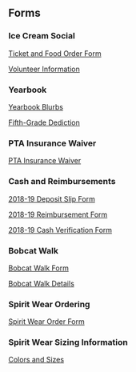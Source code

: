 ## Forms

### Ice Cream Social

[Ticket and Food Order Form](/assets/forms/2018%20ICS%20order%20form%20(1).pdf)

[Volunteer Information](/assets/forms/E-Flyer-for-Volunteers-Families.pdf)

### Yearbook

[Yearbook Blurbs](/assets/forms/scratch%20(1).pdf)

[Fifth-Grade Dediction](/assets/forms/5th%20Grade%20Yearbook%20Ads%202017%20(1)%20%20%20%20Dedication%20Blurb.pdf)

### PTA Insurance Waiver

[PTA Insurance Waiver](/assets/forms/PTA%20Insurance%20Waiver%202017-2018.pdf)

### Cash and Reimbursements

[2018-19 Deposit Slip Form](/assets/forms/2018-19%20Deposit%20Form.pdf)

[2018-19 Reimbursement Form](/assets/forms/2018-19%20Reimbursement%20Form.pdf)

[2018-19 Cash Verification Form](/assets/forms/2018-19%20Cash%20Verification%20From.pdf)


### Bobcat Walk

[Bobcat Walk Form](/assets/forms/Bobcat%20Walk%20Pledge%20Form%202017.pdf)

[Bobcat Walk Details](/assets/forms/Bobcat%20Walk%20Details.pdf)


### Spirit Wear Ordering

[Spirit Wear Order Form](/assets/forms/Spirit%20Wear%20Order%20Form%202017-2018.pdf)


### Spirit Wear Sizing Information

[Colors and Sizes](/assets/forms/Spirit%20Wear%20Colors%20and%20Sizes%202017-2018.pdf)
